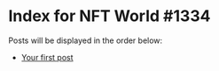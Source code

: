 # Index for NFT World #1334
Posts will be displayed in the order below:

- [Your first post](./001-first.md)

